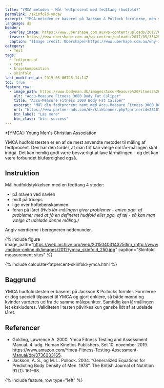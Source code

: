 ```yaml
---
title: "YMCA metoden - Mål fedtprocent med fedttang (hudfold)"
permalink: /skinfold-ymca/
excerpt: "YMCA-metoden er baseret på Jackson & Pollock formlerne, men specielt tilpasset YMCA’s behov, således at mænd og kvinder måles på de samme punkter og lår-målingen nemt kan udelades, hvis den volder problemer. Vi anbefaler denne beregner til de fleste fitness- og sundhedsformål."
language: da
header:
  overlay_image: https://www.ubershape.com.au/wp-content/uploads/2017/05/35A2528-1024x683.jpg
  teaser: https://www.ubershape.com.au/wp-content/uploads/2017/05/35A2528-1024x683.jpg
  caption: "[Image credit: Ubershape](https://www.uberhape.com.au/why-i-use-metabolic-analytics-with-my-clients/)"
category:
  - Test
tags:
  - fedtprocent
  - test
  - kropskomposition
  - skinfold
last_modified_at: 2019-03-06T23:14:14Z
toc: true
feature_row:
  - image_path: https://www.bodyman.dk/images/Accu-Measure%20Fitness%203000%20Body%20Fat%20Caliper1-p.jpg
    alt: "Accu-Measure Fitness 3000 Body Fat Caliper"
    title: "Accu-Measure Fitness 3000 Body Fat Caliper"
    excerpt: "Mål din fedtprocent nemt med Accu-Measure Fitness 3000 Body Fat Caliper. Fedttangen bliver brugt af mange amerikanske personlige trænere på grund af dens præcise målinger. Du kan både bruge den hjemme eller have den med på farten."
    url: "https://www.partner-ads.com/dk/klikbanner.php?partnerid=28187&bannerid=20604&htmlurl=https://www.bodyman.dk/shop/accu-measure-fitness-54935p.html"
    btn_label: "Læs mere"
    btn_class: "btn--success"
---
```


*[YMCA]: Young Men's Christian Association

YMCA hudfoldstesten er en af de mest anvendte metoder til måling af fedtprocent. Den har den fordel, at man frit kan vælge om lår-målingen skal indgå. Det kan nemlig godt være besværligt at lave lårmålingen - og det kan være forbundet blufærdighed også.

## Instruktion

Mål hudfoldstykkelsen med en fedttang 4 steder: 

- på maven ved navlen
- midt på triceps
- lige over hoftebenskammen
- foran på låret _(Hvis lår-målingen giver problemer - enten pga. af problemer med at få en defineret hudfold eller pga. af tøj - så kan man vælge at udelade denne måling.)_

Angiv værdierne i beregneren nedenunder.

{% include figure image_path="https://web.archive.org/web/20150403143250im_/http://www.motion-online.dk/images/2012/ymca_skinfold_250.jpg" caption="Skinfold measurement sites" %}

{% include calculate-fatpercent-skinfold-ymca.html %}

## Baggrund

YMCA hudfoldstesten er baseret på Jackson & Pollocks formler. Formlerne er dog specielt tilpasset til YMCA og gjort enklere, så både mænd og kvinder vurderes ud fra de samme målepunkter. Samtidig kan lårmålingen let ekskluderes. Validiteten i testen påvirkes kun ganske lidt af at udelade låret. 

## Referencer

- Golding, Lawrence A. 2000. Ymca Fitness Testing and Assessment Manual. 4. udg. Human Kinetics Publishers. Set 10. november 2019. <https://www.amazon.com/Ymca-Fitness-Testing-Assessment-Manual/dp/0736033165>.
- Jackson, A. S., og M. L. Pollock. 2004. “Generalized Equations for Predicting Body Density of Men. 1978”. The British Journal of Nutrition 91 (1): 161–68.

{% include feature_row type="left" %}
